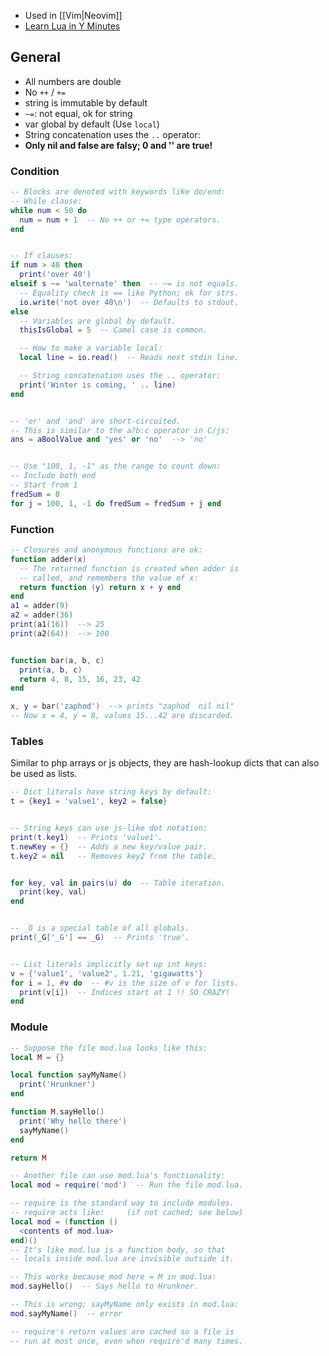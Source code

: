 - Used in [[Vim|Neovim]]
- [Learn Lua in Y Minutes](https://learnxinyminutes.com/docs/lua/)

## General
- All numbers are double
- No `++` / `+=`
- string is immutable by default
- `~=`: not equal, ok for string
- var global by default (Use `local`)
- String concatenation uses the `..` operator:
- **Only nil and false are falsy; 0 and '' are true!**

### Condition
```lua
-- Blocks are denoted with keywords like do/end:
-- While clause:
while num < 50 do
  num = num + 1  -- No ++ or += type operators.
end


-- If clauses:
if num > 40 then
  print('over 40')
elseif s ~= 'walternate' then  -- ~= is not equals.
  -- Equality check is == like Python; ok for strs.
  io.write('not over 40\n')  -- Defaults to stdout.
else
  -- Variables are global by default.
  thisIsGlobal = 5  -- Camel case is common.

  -- How to make a variable local:
  local line = io.read()  -- Reads next stdin line.

  -- String concatenation uses the .. operator:
  print('Winter is coming, ' .. line)
end


-- 'or' and 'and' are short-circuited.
-- This is similar to the a?b:c operator in C/js:
ans = aBoolValue and 'yes' or 'no'  --> 'no'


-- Use "100, 1, -1" as the range to count down:
-- Include both end
-- Start from 1
fredSum = 0
for j = 100, 1, -1 do fredSum = fredSum + j end
```

### Function
```lua
-- Closures and anonymous functions are ok:
function adder(x)
  -- The returned function is created when adder is
  -- called, and remembers the value of x:
  return function (y) return x + y end
end
a1 = adder(9)
a2 = adder(36)
print(a1(16))  --> 25
print(a2(64))  --> 100


function bar(a, b, c)
  print(a, b, c)
  return 4, 8, 15, 16, 23, 42
end

x, y = bar('zaphod')  --> prints "zaphod  nil nil"
-- Now x = 4, y = 8, values 15...42 are discarded.
```

### Tables
Similar to php arrays or js objects, they are hash-lookup dicts that can also be used as lists.
```lua
-- Dict literals have string keys by default:
t = {key1 = 'value1', key2 = false}


-- String keys can use js-like dot notation:
print(t.key1)  -- Prints 'value1'.
t.newKey = {}  -- Adds a new key/value pair.
t.key2 = nil   -- Removes key2 from the table.


for key, val in pairs(u) do  -- Table iteration.
  print(key, val)
end


-- _G is a special table of all globals.
print(_G['_G'] == _G)  -- Prints 'true'.


-- List literals implicitly set up int keys:
v = {'value1', 'value2', 1.21, 'gigawatts'}
for i = 1, #v do  -- #v is the size of v for lists.
  print(v[i])  -- Indices start at 1 !! SO CRAZY!
end
```

### Module
```lua
-- Suppose the file mod.lua looks like this:
local M = {}

local function sayMyName()
  print('Hrunkner')
end

function M.sayHello()
  print('Why hello there')
  sayMyName()
end

return M

-- Another file can use mod.lua's functionality:
local mod = require('mod')  -- Run the file mod.lua.

-- require is the standard way to include modules.
-- require acts like:     (if not cached; see below)
local mod = (function ()
  <contents of mod.lua>
end)()
-- It's like mod.lua is a function body, so that
-- locals inside mod.lua are invisible outside it.

-- This works because mod here = M in mod.lua:
mod.sayHello()  -- Says hello to Hrunkner.

-- This is wrong; sayMyName only exists in mod.lua:
mod.sayMyName()  -- error

-- require's return values are cached so a file is
-- run at most once, even when require'd many times.
```


